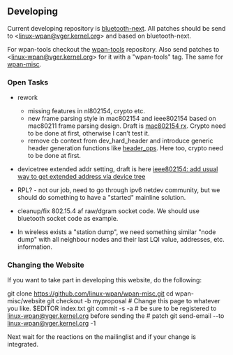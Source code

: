 Developing
----------

Current developing repository is [bluetooth-next](http://git.kernel.org/cgit/linux/kernel/git/bluetooth/bluetooth-next.git). All patches should be send to <[linux-wpan@vger.kernel.org](mailto:linux-wpan@vger.kernel.org)\> and based on bluetooth-next.

For wpan-tools checkout the [wpan-tools](https://github.com/linux-wpan/wpan-tools) repository. Also send patches to <[linux-wpan@vger.kernel.org](mailto:linux-wpan@vger.kernel.org)\> for it with a "wpan-tools" tag. The same for [wpan-misc](https://github.com/linux-wpan/wpan-misc).

### Open Tasks

*   rework

    *   missing features in nl802154, crypto etc.
    *   new frame parsing style in mac802154 and ieee802154 based on mac80211 frame parsing design. Draft is [mac802154 rx](https://github.com/linux-wpan/linux-wpan-next/blob/wpan_rework_rfc/net/mac802154/rx.c). Crypto need to be done at first, otherwise I can’t test it.
    *   remove cb context from dev\_hard\_header and introduce generic header generation functions like [header_ops](https://github.com/linux-wpan/linux-wpan-next/blob/wpan_rework_rfc/net/ieee802154/header_ops.c#L80). Here too, crypto need to be done at first.

*   devicetree extended addr setting, draft is here [ieee802154: add usual way to get extended address via device tree](http://www.spinics.net/lists/linux-wpan/msg01503.html)

*   RPL? - not our job, need to go through ipv6 netdev community, but we should do something to have a "started" mainline solution.
*   cleanup/fix 802.15.4 af raw/dgram socket code. We should use bluetooth socket code as example.
*   In wireless exists a "station dump", we need something similar "node dump" with all neighbour nodes and their last LQI value, addresses, etc. information.

### Changing the Website

If you want to take part in developing this website, do the following:

git clone https://github.com/linux-wpan/wpan-misc.git
cd wpan-misc/website
git checkout -b myproposal
\# Change this page to whatever you like.
$EDITOR index.txt
git commit -s -a
\# be sure to be registered to linux-wpan@vger.kernel.org before sending the
\# patch
git send-email --to linux-wpan@vger.kernel.org -1

Next wait for the reactions on the mailinglist and if your change is integrated.
